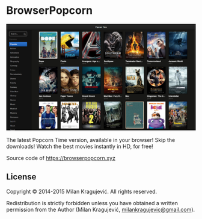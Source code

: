 # BrowserPopcorn

![BrowserPopcorn](https://raw.githubusercontent.com/milankragujevic/BrowserPopcorn/master/assets/cover.jpg)

The latest Popcorn Time version, available in your browser! Skip the downloads! Watch the best movies instantly in HD, for free!

Source code of https://browserpopcorn.xyz

## License
Copyright &copy; 2014-2015 Milan Kragujević. All rights reserved. 

Redistribution is strictly forbidden unless you have obtained a written permission from the Author (Milan Kragujević, milankragujevic@gmail.com).